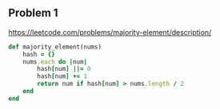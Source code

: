## Problem 1

https://leetcode.com/problems/majority-element/description/

```ruby
def majority_element(nums)
    hash = {}
    nums.each do |num|
        hash[num] ||= 0
        hash[num] += 1
        return num if hash[num] > nums.length / 2
    end
end
```
